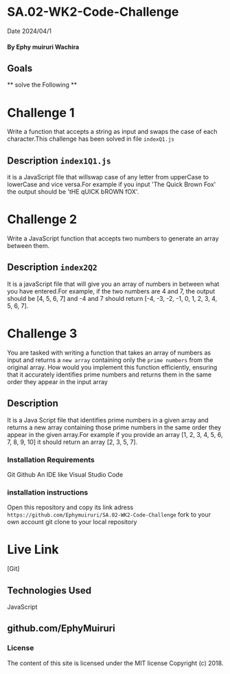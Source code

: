 # SA.02-WK2-Code-Challenge
Date 2024/04/1
#### By Ephy muiruri Wachira
## Goals
** solve the Following **
# Challenge 1 
Write a function that accepts a string as input and swaps the case of each character.This challenge has been solved in file `indexQ1.js`
## Description `index1Q1.js`
it is a JavaScript file that willswap case of any letter from upperCase to lowerCase and vice versa.For example if you input 'The Quick Brown Fox' the output should be 'tHE qUICK bROWN fOX'.
# Challenge 2 
Write a JavaScript function that accepts two numbers to generate an array between them.
## Description `index2Q2`
It is a javaScript file that will give you an array of numbers in between what you have entered.For example, if the two numbers are 4 and 7, the output should be [4, 5, 6, 7] and -4 and 7 should return [-4, -3, -2, -1, 0, 1, 2, 3, 4, 5, 6, 7].
# Challenge 3
You are tasked with writing a function that takes an array of numbers as input and returns a `new array` containing only the `prime numbers` from the original array. How would you implement this function efficiently, ensuring that it accurately identifies prime numbers and returns them in the same order they appear in the input array
## Description 
It is a Java Script file that identifies prime numbers in a given array and returns a new array containing those prime numbers in the same order they appear in the given array.For example if you provide an array [1, 2, 3, 4, 5, 6, 7, 8, 9, 10] it should return an array [2, 3, 5, 7].
### Installation Requirements 
Git 
Github
An IDE like Visual Studio Code
### installation instructions
Open this repository and copy its link adress `https://github.com/Ephymuiruri/SA.02-WK2-Code-Challenge`
fork to your own account
git clone to your local repository
# Live Link
[Git]
## Technologies Used
JavaScript
## github.com/EphyMuiruri
### License
The content of this site is licensed under the MIT license
Copyright (c) 2018.

